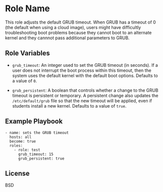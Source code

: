 Role Name
=========

This role adjusts the default GRUB timeout. When GRUB has a timeout of 0 (the default when using a cloud image), users might have difficultly troubleshooting boot problems because they cannot boot to an alternate kernel and they cannnot pass additional parameters to GRUB.

Role Variables
--------------

* `grub_timeout`: An integer used to set the GRUB timeout (in seconds). If a user does not interrupt the boot process within this timeout, then the system uses the default kernel with the default boot options. Defaults to a value of `0`.

* `grub_persistent`: A boolean that controls whether a change to the GRUB timeout is persistent or temporary. A persistent change also updates the `/etc/default/grub` file so that the new timeout will be applied, even if students install a new kernel. Defaults to a value of `true`.

Example Playbook
----------------

     
    - name: sets the GRUB timeout
      hosts: all
      become: true
      roles:
        - role: test
          grub_timeout: 15
          grub_persistent: true

License
-------

BSD
